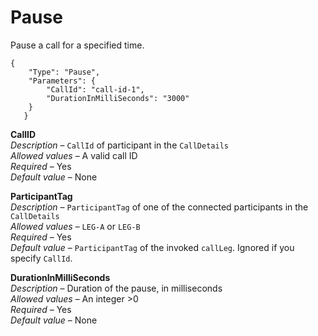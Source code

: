 # Pause<a name="pause"></a>

Pause a call for a specified time\.

```
{
    "Type": "Pause",
    "Parameters": {
        "CallId": "call-id-1",
        "DurationInMilliSeconds": "3000"
    }
   }
```

**CallID**  
*Description* – `CallId` of participant in the `CallDetails`  
*Allowed values* – A valid call ID  
*Required* – Yes  
*Default value* – None

**ParticipantTag**  
*Description* – `ParticipantTag` of one of the connected participants in the `CallDetails`  
*Allowed values* – `LEG-A` or `LEG-B`  
*Required* – Yes  
*Default value* – `ParticipantTag` of the invoked `callLeg`\. Ignored if you specify `CallId`\.

**DurationInMilliSeconds**  
*Description* – Duration of the pause, in milliseconds  
*Allowed values* – An integer >0  
*Required* – Yes  
*Default value* – None